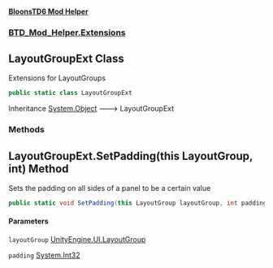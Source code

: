 #### [BloonsTD6 Mod Helper](README.md 'README')
### [BTD_Mod_Helper.Extensions](README.md#BTD_Mod_Helper.Extensions 'BTD_Mod_Helper.Extensions')

## LayoutGroupExt Class

Extensions for LayoutGroups

```csharp
public static class LayoutGroupExt
```

Inheritance [System.Object](https://docs.microsoft.com/en-us/dotnet/api/System.Object 'System.Object') &#129106; LayoutGroupExt
### Methods

<a name='BTD_Mod_Helper.Extensions.LayoutGroupExt.SetPadding(thisLayoutGroup,int)'></a>

## LayoutGroupExt.SetPadding(this LayoutGroup, int) Method

Sets the padding on all sides of a panel to be a certain value

```csharp
public static void SetPadding(this LayoutGroup layoutGroup, int padding);
```
#### Parameters

<a name='BTD_Mod_Helper.Extensions.LayoutGroupExt.SetPadding(thisLayoutGroup,int).layoutGroup'></a>

`layoutGroup` [UnityEngine.UI.LayoutGroup](https://docs.microsoft.com/en-us/dotnet/api/UnityEngine.UI.LayoutGroup 'UnityEngine.UI.LayoutGroup')

<a name='BTD_Mod_Helper.Extensions.LayoutGroupExt.SetPadding(thisLayoutGroup,int).padding'></a>

`padding` [System.Int32](https://docs.microsoft.com/en-us/dotnet/api/System.Int32 'System.Int32')